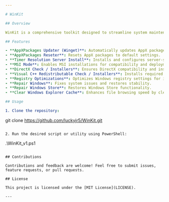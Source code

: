```yaml
---

# WinKit

## Overview

WinKit is a comprehensive toolkit designed to streamline system maintenance and optimization tasks on Windows systems. It offers a collection of utilities and scripts aimed at enhancing performance, resolving common issues, and optimizing system settings.

## Features

- **AppXPackages Updater (Winget)**: Automatically updates AppX packages using WinGet.
- **AppXPackages Reseter**: Resets AppX packages to default settings.
- **Timer Resolution Server Install**: Installs and configures server-side timer resolution for optimized performance.
- **MSI Mode**: Enables MSI installations for compatibility and deployment ease.
- **DirectX Check / Installers**: Ensures DirectX compatibility and installs necessary components.
- **Visual C++ Redistributable Check / Installers**: Installs required Visual C++ Redistributable packages.
- **Registry Optimizations**: Optimizes Windows registry settings for improved performance.
- **Repair Windows**: Fixes system issues and restores stability.
- **Repair Windows Store**: Restores Windows Store functionality.
- **Clear Windows Explorer Cache**: Enhances file browsing speed by clearing Explorer cache.

## Usage

1. Clone the repository:
   ```
   git clone https://github.com/luckyjr5/WinKit.git
   ```

2. Run the desired script or utility using PowerShell:
   ```
   .\WinKit_v1.ps1
   ```

## Contributions

Contributions and feedback are welcome! Feel free to submit issues, feature requests, or pull requests.

## License

This project is licensed under the [MIT License](LICENSE).

---
```


